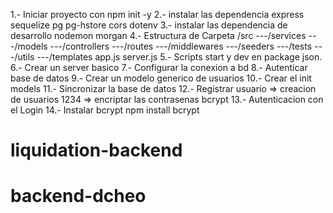 1.- Iniciar proyecto con npm init -y
2.- instalar las dependencia express sequelize pg pg-hstore cors dotenv
3.- instalar las dependencia de desarrollo nodemon morgan
4.- Estructura de Carpeta
/src
    ---/services
    ---/models
    ---/controllers
    ---/routes
    ---/middlewares
    ---/seeders
    ---/tests
    ---/utils
    ---/templates
    app.js
    server.js
5.- Scripts start y dev en package json.
6.- Crear un server basico
7.- Configurar la conexion a bd
8.-  Autenticar base de datos
9.-  Crear un modelo generico de usuarios 
10.- Crear el init models
11.- Sincronizar la base de datos
12.- Registrar usuario => creacion de usuarios
    1234 => encriptar las contrasenas 
    bcrypt 
13.- Autenticacion con el Login
14.- Instalar bcrypt npm install bcrypt
# liquidation-backend
# backend-dcheo
